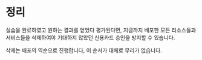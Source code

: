 # 정리

실습을 완료하였고 원하는 결과를 얻었다 평가된다면,
지금까지 배포한 모든 리소스들과 서비스들을 삭제하여야
기대하지 않았던 신용카드 승인을 방지할 수 있습니다.

삭제는 배포의 역순으로 진행합니다, 이 순서가 대체로 무리가 없습니다.
